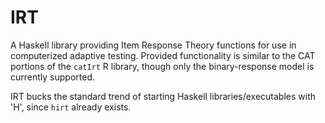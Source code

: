 IRT
===

A Haskell library providing Item Response Theory functions for use in computerized adaptive testing. Provided functionality is similar to the CAT portions of the `catIrt` R library, though only the binary-response model is currently supported.

IRT bucks the standard trend of starting Haskell libraries/executables with 'H', since `hirt` already exists.
